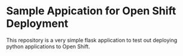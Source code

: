 # Sample Appication for Open Shift Deployment
This repository is a very simple flask application to test out deploying 
python applications to Open Shift.
